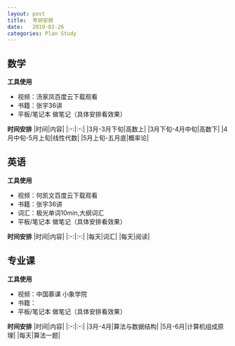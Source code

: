 ```yaml
---
layout: post
title:  考研安排
date:   2019-02-26
categories: Plan Study
---
```


<!-- MarkdownTOC -->




## 数学
**工具使用**
* 视频：汤家凤百度云下载观看
* 书籍：张宇36讲
* 平板/笔记本 做笔记（具体安排看效果）

**时间安排**
|时间|内容|
|:-:|:-:|
|3月-3月下旬|高数上|
|3月下旬-4月中旬|高数下|
|4月中旬-5月上旬|线性代数|
|5月上旬-五月底|概率论|

## 英语
**工具使用**
* 视频：何凯文百度云下载观看
* 书籍：张宇36讲
* 词汇：极光单词10min,大纲词汇
* 平板/笔记本 做笔记（具体安排看效果）

**时间安排**
|时间|内容|
|:-:|:-:|
|每天|词汇|
|每天|阅读|


## 专业课
**工具使用**
* 视频：中国慕课 小象学院
* 书籍：
* 平板/笔记本 做笔记（具体安排看效果）

**时间安排**
|时间|内容|
|:-:|:-:|
|3月-4月|算法与数据结构|
|5月-6月|计算机组成原理|
|每天|算法一题|



